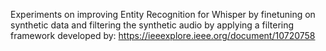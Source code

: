 Experiments on improving Entity Recognition for Whisper by finetuning on synthetic data and filtering the synthetic audio by applying a filtering framework developed by: https://ieeexplore.ieee.org/document/10720758